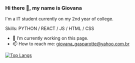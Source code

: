 ### Hi there 👋, my name is Giovana
I'm a IT student currently on my 2nd year of college.

Skills: PYTHON / REACT / JS / HTML / CSS

- 🔭 I’m currently working on this page. 
- 📫 How to reach me: giovana_gasparotte@yahoo.com.br 

[![Top Langs](https://github-readme-stats.vercel.app/api/top-langs/?username=ggasparotte)](https://github.com/anuraghazra/github-readme-stats)

